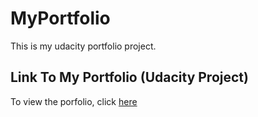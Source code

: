 # MyPortfolio
 This is my udacity portfolio project.


## Link To My Portfolio (Udacity Project)

To view the porfolio, click [here](https://keeth233.github.io/MyPortfolio/.)

